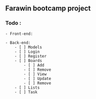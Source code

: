 ## Farawin bootcamp project
### Todo :
	- Front-end:
	
	- Back-end:
		- [ ] Models
		- [ ] Login
		- [ ] Register
		- [ ] Boards
			- [ ] Add
			- [ ] Remove
			- [ ] View
			- [ ] Update
			- [ ] Remove
		- [ ] Lists
		- [ ] Task
